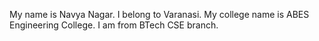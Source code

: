 My name is Navya Nagar.
I belong to Varanasi.
My college name is ABES Engineering College.
I am from BTech CSE branch.

